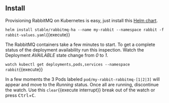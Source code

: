 ## Install ##

Provisioning RabbitMQ on Kubernetes is easy, just install this [Helm chart](https://github.com/helm/charts/tree/master/stable/rabbitmq).

`helm install stable/rabbitmq-ha --name my-rabbit --namespace rabbit -f rabbit-values.yaml`{{execute}}

The RabbitMQ containers take a few minutes to start. To get a complete status of the deployment availability run this inspection. Watch the Deployment _AVAILABLE_ state change from _0_ to _1_.

`watch kubectl get deployments,pods,services --namespace rabbit`{{execute}}

In a few moments the 3 Pods labeled `pod/my-rabbit-rabbitmq-[1|2|3]` will appear and move to the _Running_ status. Once all are running, discontinue the watch. Use this ```clear```{{execute interrupt}} break out of the watch or press <kbd>Ctrl</kbd>+<kbd>C</kbd>.